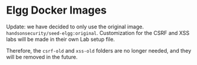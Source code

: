 # Elgg Docker Images

Update: we have decided to only use the original image.
`handsonsecurity/seed-elgg:original`. Customization for the 
CSRF and XSS labs will be made in their own Lab setup file.

Therefore, the `csrf-old` and `xss-old` folders are no longer
needed, and they will be removed in the future.

